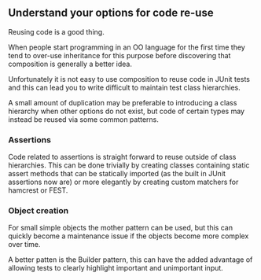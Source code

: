 ## Understand your options for code re-use

Reusing code is a good thing. 

When people start programming in an OO language for the first time they tend to over-use inheritance for this purpose before discovering that composition is generally a better idea.

Unfortunately it is not easy to use composition to reuse code in JUnit tests and this can lead you to write difficult to maintain test class hierarchies. 

A small amount of duplication may be preferable to introducing a class hierarchy when other options do not exist, but code of certain types may instead be reused via some common patterns.

### Assertions

Code related to assertions is straight forward to reuse outside of class hierarchies. This can be done trivially by creating classes containing static assert methods that can be statically imported (as the built in JUnit assertions now are) or more elegantly by creating custom matchers for hamcrest or FEST.

### Object creation

For small simple objects the mother pattern can be used, but this can quickly become a maintenance issue if the objects become more complex over time.

A better patten is the Builder pattern, this can have the added advantage of allowing tests to clearly highlight important and unimportant input.
